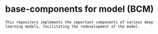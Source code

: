 # base-components for model (BCM)
```
This repository implements the important components of various deep learning models, facilitating the redevelopment of the model.
```